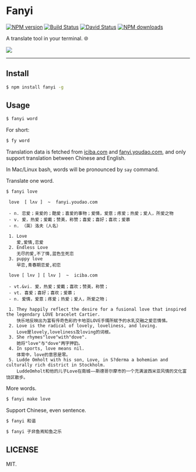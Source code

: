# Fanyi

[![NPM version](https://img.shields.io/npm/v/fanyi.svg?style=flat-square)](https://npmjs.org/package/fanyi)
[![Build Status](https://img.shields.io/travis/afc163/fanyi.svg?style=flat-square)](https://travis-ci.org/afc163/fanyi)
[![David Status](https://img.shields.io/david/afc163/fanyi.svg?style=flat-square)](https://david-dm.org/afc163/fanyi)
[![NPM downloads](http://img.shields.io/npm/dm/fanyi.svg?style=flat-square)](https://npmjs.org/package/fanyi)

A translate tool in your terminal. 🌐

![](https://t.alipayobjects.com/images/T1h_JfXkXhXXXXXXXX.png)

---

## Install

```bash
$ npm install fanyi -g
```

## Usage

```bash
$ fanyi word
```

For short:

```bash
$ fy word
```

Translation data is fetched from [iciba.com](http://iciba.com) and [fanyi.youdao.com](http://fanyi.youdao.com),
and only support translation between Chinese and English.

In Mac/Linux bash, words will be pronounced  by `say` command.

Translate one word.

```bash
$ fanyi love
```

```
 love  [ lʌv ]  ~  fanyi.youdao.com

 - n. 恋爱；亲爱的；酷爱；喜爱的事物；爱情，爱意；疼爱；热爱；爱人，所爱之物
 - v. 爱，热爱；爱戴；赞美，称赞；喜爱；喜好；喜欢；爱慕
 - n. （英）洛夫（人名）

 1. Love
    爱,爱情,恋爱
 2. Endless Love
    无尽的爱,不了情,蓝色生死恋
 3. puppy love
    早恋,青春期恋爱,初恋

 love [ lʌv ] [ lʌv ]  ~  iciba.com

 - vt.&vi. 爱，热爱；爱戴；喜欢；赞美，称赞；
 - vt. 喜爱；喜好；喜欢；爱慕；
 - n. 爱情，爱意；疼爱；热爱；爱人，所爱之物；

 1. They happily reflect the desire for a fusional love that inspired the legendary LOVE bracelet Cartier.
    快乐地反映出为富有传奇色彩的卡地亚LOVE手镯所赋予的水乳交融之爱恋情愫。
 2. Love is the radical of lovely, loveliness, and loving.
    Love是lovely,loveliness及loving的词根。
 3. She rhymes"love"with"dove".
    她将"love"与"dove"两字押韵。
 4. In sports, love means nil.
    体育中，love的意思是零。
 5. Ludde Omholt with his son, Love, in S?derma a bohemian and culturally rich district in Stockholm.
    LuddeOmholt和他的儿子Love在南城——斯德哥尔摩市的一个充满波西米亚风情的文化富饶区散步。
```

More words.

```bash
$ fanyi make love
```

Support Chinese, even sentence.

```bash
$ fanyi 和谐
```

```bash
$ fanyi 子非鱼焉知鱼之乐
```

## LICENSE

MIT.
